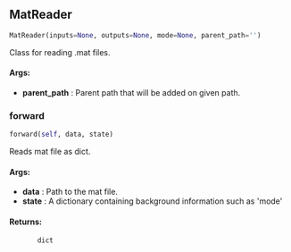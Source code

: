 ## MatReader
```python
MatReader(inputs=None, outputs=None, mode=None, parent_path='')
```
Class for reading .mat files.

#### Args:

* **parent_path** :  Parent path that will be added on given path.

### forward
```python
forward(self, data, state)
```
Reads mat file as dict.

#### Args:

* **data** :  Path to the mat file.
* **state** :  A dictionary containing background information such as 'mode'

#### Returns:
           dict        